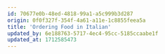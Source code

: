 ```yaml
---
id: 70677e0b-48ed-4818-99a1-a5c999b3d287
origin: 0f0f327f-354f-4a61-a11e-1c8855feea5a
title: 'Ordering Food in Italian'
updated_by: 6e188763-5717-4ec4-95cc-5185ccaabe1f
updated_at: 1712585473
---
```

